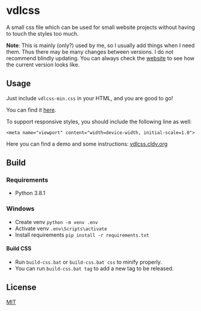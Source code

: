 # vdlcss
A small css file which can be used for small website projects without having to touch the styles too much.

__Note__: This is mainly (only?) used by me, so I usually add things when I need them. Thus there may be many changes between versions. I do not recommend blindly updating. You can always check the [website](https://vdlcss.cldv.org) to see how the current version looks like.

## Usage
Just include `vdlcss-min.css` in your HTML, and you are good to go!

You can find it [here](https://github.com/ColdIV/vdlcss/blob/master/dist/vdlcss-min.css).

To support responsive styles, you should include the following line as well:

    <meta name="viewport" content="width=device-width, initial-scale=1.0">

Here you can find a demo and some instructions: [vdlcss.cldv.org](https://vdlcss.cldv.org/)

## Build
### Requirements
- Python 3.8.1

### Windows
- Create venv `python -m venv .env`
- Activate venv `.env\Scripts\activate`
- Install requirements `pip install -r requirements.txt`

#### Build CSS
- Run `build-css.bat` or `build-css.bat css` to minify properly.
- You can run `build-css.bat tag` to add a new tag to be released.

## License
[MIT](https://github.com/ColdIV/vdlcss/blob/master/LICENSE)
